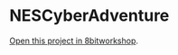 NESCyberAdventure
=====

[Open this project in 8bitworkshop](http://8bitworkshop.com/redir.html?platform=nes&githubURL=https%3A%2F%2Fgithub.com%2FSpencerRiedel%2FNESCyberAdventure&file=NESCyberAdventure.dasm).
